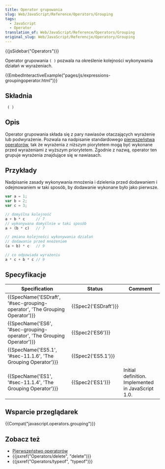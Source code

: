 ```yaml
---
title: Operator grupowania
slug: Web/JavaScript/Reference/Operators/Grouping
tags:
  - JavaScript
  - Operator
translation_of: Web/JavaScript/Reference/Operators/Grouping
original_slug: Web/JavaScript/Referencje/Operatory/Grouping
---
```

{{jsSidebar("Operators")}}

Operator grupowania `( )` pozwala na określenie kolejności wykonywania działań w wyrażeniach.

{{EmbedInteractiveExample("pages/js/expressions-groupingoperator.html")}}

## Składnia

     ( )

## Opis

Operator grupowania składa się z pary nawiasów otaczających wyrażenie lub podwyrażenie. Pozwala na nadpisanie standardowego [pierwszeństwa operatorów](/pl/docs/Web/JavaScript/Referencje/Operatory/Pierwsze%C5%84stwo_operator%C3%B3w), tak że wyrażenia z niższym piorytetem mogą być wykonane przed wyrażeniami z wyższym priorytetem. Zgodnie z nazwą, operator ten grupuje wyrażenia znajdujące się w nawiasach.

## Przykłady

Nadpisanie zasady wykonywania mnożenia i dzielenia przed dodawaniem i odejmowaniem w taki sposób, by dodawanie wykonane było jako pierwsze.

```js
var a = 1;
var b = 2;
var c = 3;

// domyślna kolejność
a + b * c     // 7
// wykonywana domyślnie w taki sposób
a + (b * c)   // 7

// zmiana kolejności wykonywania działań
// dodawanie przed mnożeniem
(a + b) * c   // 9

// co odpowiada wyrażeniu
a * c + b * c // 9
```

## Specyfikacje

| Specification                                                                                        | Status                       | Comment                                            |
| ---------------------------------------------------------------------------------------------------- | ---------------------------- | -------------------------------------------------- |
| {{SpecName('ESDraft', '#sec-grouping-operator', 'The Grouping Operator')}} | {{Spec2('ESDraft')}} |                                                    |
| {{SpecName('ES6', '#sec-grouping-operator', 'The Grouping Operator')}}         | {{Spec2('ES6')}}         |                                                    |
| {{SpecName('ES5.1', '#sec-11.1.6', 'The Grouping Operator')}}                     | {{Spec2('ES5.1')}}     |                                                    |
| {{SpecName('ES1', '#sec-11.1.4', 'The Grouping Operator')}}                     | {{Spec2('ES1')}}         | Initial definition. Implemented in JavaScript 1.0. |

## Wsparcie przeglądarek

{{Compat("javascript.operators.grouping")}}

## Zobacz też

- [Pierwszeństwo operatorów](/pl/docs/Web/JavaScript/Referencje/Operatory/Pierwsze%C5%84stwo_operator%C3%B3w)
- {{jsxref("Operators/delete", "delete")}}
- {{jsxref("Operators/typeof", "typeof")}}
